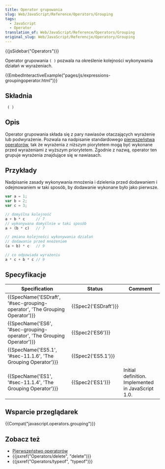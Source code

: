 ```yaml
---
title: Operator grupowania
slug: Web/JavaScript/Reference/Operators/Grouping
tags:
  - JavaScript
  - Operator
translation_of: Web/JavaScript/Reference/Operators/Grouping
original_slug: Web/JavaScript/Referencje/Operatory/Grouping
---
```

{{jsSidebar("Operators")}}

Operator grupowania `( )` pozwala na określenie kolejności wykonywania działań w wyrażeniach.

{{EmbedInteractiveExample("pages/js/expressions-groupingoperator.html")}}

## Składnia

     ( )

## Opis

Operator grupowania składa się z pary nawiasów otaczających wyrażenie lub podwyrażenie. Pozwala na nadpisanie standardowego [pierwszeństwa operatorów](/pl/docs/Web/JavaScript/Referencje/Operatory/Pierwsze%C5%84stwo_operator%C3%B3w), tak że wyrażenia z niższym piorytetem mogą być wykonane przed wyrażeniami z wyższym priorytetem. Zgodnie z nazwą, operator ten grupuje wyrażenia znajdujące się w nawiasach.

## Przykłady

Nadpisanie zasady wykonywania mnożenia i dzielenia przed dodawaniem i odejmowaniem w taki sposób, by dodawanie wykonane było jako pierwsze.

```js
var a = 1;
var b = 2;
var c = 3;

// domyślna kolejność
a + b * c     // 7
// wykonywana domyślnie w taki sposób
a + (b * c)   // 7

// zmiana kolejności wykonywania działań
// dodawanie przed mnożeniem
(a + b) * c   // 9

// co odpowiada wyrażeniu
a * c + b * c // 9
```

## Specyfikacje

| Specification                                                                                        | Status                       | Comment                                            |
| ---------------------------------------------------------------------------------------------------- | ---------------------------- | -------------------------------------------------- |
| {{SpecName('ESDraft', '#sec-grouping-operator', 'The Grouping Operator')}} | {{Spec2('ESDraft')}} |                                                    |
| {{SpecName('ES6', '#sec-grouping-operator', 'The Grouping Operator')}}         | {{Spec2('ES6')}}         |                                                    |
| {{SpecName('ES5.1', '#sec-11.1.6', 'The Grouping Operator')}}                     | {{Spec2('ES5.1')}}     |                                                    |
| {{SpecName('ES1', '#sec-11.1.4', 'The Grouping Operator')}}                     | {{Spec2('ES1')}}         | Initial definition. Implemented in JavaScript 1.0. |

## Wsparcie przeglądarek

{{Compat("javascript.operators.grouping")}}

## Zobacz też

- [Pierwszeństwo operatorów](/pl/docs/Web/JavaScript/Referencje/Operatory/Pierwsze%C5%84stwo_operator%C3%B3w)
- {{jsxref("Operators/delete", "delete")}}
- {{jsxref("Operators/typeof", "typeof")}}
